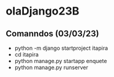 # olaDjango23B

## Comanndos (03/03/23)
- python -m django startproject itapira
- cd itapira
- python manage.py startapp enquete
- python manage.py runserver